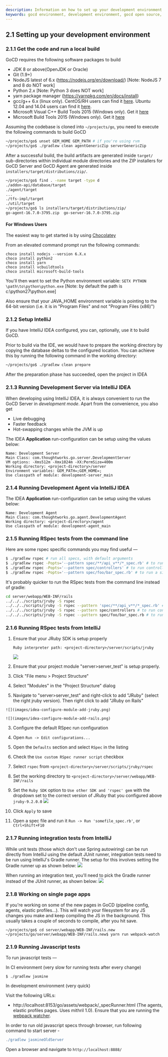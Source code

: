 ```yaml
---
description: Information on how to set up your development environment in order to begin contributing code to GoCD.
keywords: gocd environment, development environment, gocd open source, open source continuous delivery, setup gocd locally
---
```


## 2.1 Setting up your development environment

### 2.1.1 Get the code and run a local build

GoCD requires the following software packages to build

- JDK 8 or above(OpenJDK or Oracle)
- Git (1.9+)
- NodeJS latest of 6.x (https://nodejs.org/en/download/) [Note: NodeJS 7 and 8 do NOT work]
- Python 2.x [Note: Python 3 does NOT work]
- yarn package manager (https://yarnpkg.com/en/docs/install)
- gcc/g++ 6.x (linux only). CentOS/RH users can find it [here](https://www.softwarecollections.org/en/scls/rhscl/devtoolset-6/). Ubuntu 12.04 and 14.04 users can find it [here](https://launchpad.net/~ubuntu-toolchain-r/+archive/ubuntu/test).
- Microsoft Visual C++ Build Tools 2015 (Windows only). Get it [here](https://chocolatey.org/packages/vcbuildtools)
- Microsoft Build Tools 2015 (Windows only). Get it [here](https://chocolatey.org/packages/microsoft-build-tools)

Assuming the codebase is cloned into `~/projects/go`, you need to execute the
following commands to build GoCD

```bash
~/projects/go$ unset GEM_HOME GEM_PATH # if you're using rvm
~/projects/go$ ./gradlew clean agentGenericZip serverGenericZip
```

After a successful build, the build artifacts are generated inside `target/` sub-directories within individual module directories and the ZIP installers for GoCD Server and GoCD Agent are generated inside `installers/target/distributions/zip/`.

```bash
~/projects/go$ find . -name target -type d
./addon-api/database/target
./agent/target
...
./tfs-impl/target
./util/target
~/projects/go$ ls installers/target/distributions/zip/
go-agent-16.7.0-3795.zip  go-server-16.7.0-3795.zip
```

#### For Windows Users
The easiest way to get started is by using [Chocolatey](https://chocolatey.org)

From an elevated command prompt run the following commands:
```
choco install nodejs --version 6.X.x
choco install python2
choco install yarn
choco install vcbuildtools
choco install microsoft-build-tools
```
You'll then want to set the Python environment variable:
`SETX PYTHON \path\to\python\python.exe` [Note: by default the path is c:\python27\python.exe]

Also ensure that your JAVA_HOME environment variable is pointing to the 64-bit version (i.e. it is in "Program Files" and not "Program Files (x86)")

### 2.1.2 Setup IntelliJ

If you have IntelliJ IDEA configured, you can, optionally, use it to build GoCD.

Prior to build via the IDE, we would have to prepare the working directory by copying the database deltas to the
configured location. You can achieve this by running the  following command in the working directory:

```bash
~/projects/go$ ./gradlew clean prepare
```

After the preparation phase has succeeded, open the project in IDEA

### 2.1.3 Running Development Server via IntelliJ IDEA

When developing using IntelliJ IDEA, it is always convenient to run the GoCD Server in *development mode*. Apart from the convenience, you also get

- Live debugging
- Faster feedback
- Hot-swapping changes while the JVM is up

The IDEA **Application** run-configuration can be setup using the values below:

```
Name: Development Server
Main Class: com.thoughtworks.go.server.DevelopmentServer
VM options: -Xms512m -Xmx1024m -XX:PermSize=400m
Working directory: <project-directory>/server
Environment variables: GEM_PATH=;GEM_HOME=;
Use classpath of module: development-server_main
```

### 2.1.4 Running Development Agent via IntelliJ IDEA

The IDEA **Application** run-configuration can be setup using the values below:

```
Name: Development Agent
Main Class: com.thoughtworks.go.agent.DevelopmentAgent
Working directory: <project-directory>/agent
Use classpath of module: development-agent_main
```

### 2.1.5 Running RSpec tests from the command line

Here are some rspec specific commands you may find useful —

```bash
$ ./gradlew rspec # run all specs, with default arguments
$ ./gradlew rspec -Popts='--pattern spec/**/api_v**/*_spec.rb' # to run api specs
$ ./gradlew rspec -Popts='--pattern spec/controllers' # to run controller specs
$ ./gradlew rspec -Popts='--pattern spec/foo/bar_spec.rb' # to run a single spec
```

It's probably quicker to run the RSpec tests from the command line instead of gradle:

```bash
cd server/webapp/WEB-INF/rails
../../../scripts/jruby -S rspec
../../../scripts/jruby -S rspec --pattern 'spec/**/api_v**/*_spec.rb' # to run api specs
../../../scripts/jruby -S rspec --pattern spec/controllers # to run controller specs
../../../scripts/jruby -S rspec --pattern spec/foo/bar_spec.rb # to run a single spec

```

### 2.1.6 Running RSpec tests from IntelliJ

1. Ensure that your JRuby SDK is setup properly

    ```
    Ruby interpreter path: <project-directory>/server/scripts/jruby
    ```

    ![](images/jruby-setup.png)

2. Ensure that your project module "server>server_test" is setup properly.

  1. Click "File menu > Project Structure"
  2. Select "Modules" in the "Project Structure" dialog
  3. Navigate to "server>server_test" and right-click to add "JRuby" (select the right jruby version). Then right click to add "JRuby on Rails"
    
    ![](images/idea-configure-module-add-jruby.png)

    ![](images/idea-configure-module-add-rails.png)

3. Configure the default RSpec run configuration

  1. Open `Run -> Edit configurations...`
  2. Open the `Defaults` section and select `RSpec` in the listing
  3. Check the `Use custom RSpec runner script` checkbox
  4. Select `rspec` from `<project-directory>/server/scripts/jruby/rspec`
  5. Set the working directory to `<project-directory>/server/webapp/WEB-INF/rails`
  6. Set the `Ruby SDK` option to `Use other SDK and 'rspec' gem` with the dropdown set to the correct version of JRuby that you configured above `jruby-9.2.0.0`
     ![](images/idea-configure-rspec.png)
  7. Click `Apply` to save
  8. Open a spec file and run it `Run -> Run 'somefile_spec.rb'`, or `Ctrl+Shift+F10`

### 2.1.7 Running integration tests from IntelliJ

While unit tests (those which don't use Spring autowiring) can be run directly from IntelliJ using the default JUnit runner, integration tests need to be run using IntelliJ's Gradle runner. The setup for this involves setting the Gradle runner up as shown below:
![](images/idea_configure_gradle_test_runner.png)

When running an integration test, you'll need to pick the Gradle runner instead of the JUnit runner, as shown below:
![](images/idea_run_integration_test_using_gradle_runner.png)


### 2.1.8 Working on single page apps

If you're working on some of the new pages in GoCD (pipeline config, agents, elastic profiles...). This will watch your filesystem for any JS changes you make and keep compiling the JS in the background. This usually takes a couple of seconds to compile, after you hit save.

```
~/projects/go$ cd server/webapp/WEB-INF/rails.new
~/projects/go/server/webapp/WEB-INF/rails.new$ yarn run webpack-watch
```

### 2.1.9 Running Javascript tests

To run javascript tests —

In CI environment (very slow for running tests after every change)

```
$ ./gradlew jasmine
```

In development environment (very quick)

Visit the following URLs:
* http://localhost:8153/go/assets/webpack/_specRunner.html (The agents, elastic profiles pages. Uses mithril 1.0). Ensure that you are running the [webpack watcher](#2-1-8-working-on-single-page-apps).


In order to run old javascript specs through browser, run following command to start server -

```gradle
./gradlew jasmineOldServer
```

Open a browser and navigate to `http://localhost:8888/`
